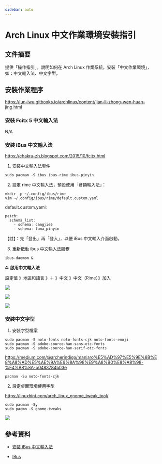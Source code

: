 ```yaml
---
sidebar: auto
---
```


# Arch Linux 中文作業環境安裝指引

## 文件摘要

提供「操作指引」，說明如何在 Arch Linux 作業系統，安裝「中文作業環境」，如：中文輸入法、中文字型。

## 安裝作業程序

https://jun-iwu.gitbooks.io/archlinux/content/jian-li-zhong-wen-huan-jing.html

### 安裝 Fcitx 5 中文輸入法

N/A

### 安裝 iBus 中文輸入法

https://chakra-zh.blogspot.com/2015/10/fcitx.html

1. 安裝中文輸入法套件

```
sudo pacman -S ibus ibus-rime ibus-pinyin
```

2. 設定 rime 中文輸入法，預設使用「倉頡輸入法」：

```
mkdir -p ~/.config/ibus/rime
vim ~/.config/ibus/rime/default.custom.yaml
```

default.custom.yaml:

```
patch:
  schema_list:
    - schema: cangjie5
    - schema: luna_pinyin
```

【註】：先「登出」再「登入」，以便 iBus 中文輸入介面啟動。

3. 重新啟動 ibus 中文輸入法服務

```
ibus-daemon &
```

**4. 啟用中文輸入法**

設定值 》地區和語言 》＋ 》中文 》中文（Rime）》加入

![](https://paper-attachments.dropbox.com/s_884ACC3F903C20183D095E3A6ABED35AD045655815A8292752602F404CA371B6_1610679011728_image.png)

![](https://paper-attachments.dropbox.com/s_884ACC3F903C20183D095E3A6ABED35AD045655815A8292752602F404CA371B6_1610679066141_image.png)

![](https://paper-attachments.dropbox.com/s_884ACC3F903C20183D095E3A6ABED35AD045655815A8292752602F404CA371B6_1610679170420_image.png)

### 安裝中文字型

1. 安裝字型檔案

```
sudo pacman -S noto-fonts noto-fonts-cjk noto-fonts-emoji
sudo pacman -S adobe-source-han-sans-otc-fonts
sudo pacman -S adobe-source-han-serif-otc-fonts
```

https://medium.com/@archerindigo/manjaro%E5%AD%97%E5%9E%8B%E8%A8%AD%E5%AE%9A%E6%8A%98%E9%A8%B0%E8%A8%98-%E4%B8%8A-b0483784b03e

```
pacman -Su noto-fonts-cjk
```

2. 設定桌面環境使用字型

https://linuxhint.com/arch_linux_gnome_tweak_tool/

```
sudo pacman -Sy
sudo pacmn -S gnome-tweaks
```

![](https://paper-attachments.dropbox.com/s_16D737C3B84B5950DDA27DE37109A396E8115EADB5C48E5438CCBB1F3056046E_1608862160528_image.png)

## 參考資料

- [安裝 iBus 中文輸入法](<https://wiki.archlinux.org/index.php/IBus_(%E6%AD%A3%E9%AB%94%E4%B8%AD%E6%96%87)>)

- [IBus](https://wiki.ubuntu.org.cn/IBus#.E5.90.AF.E7.94.A8IBus.E6.A1.86.E6.9E.B6.EF.BC.9A)
